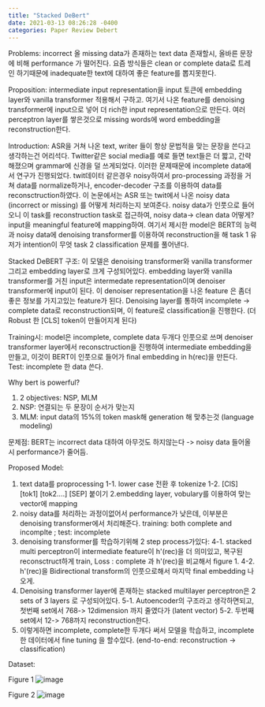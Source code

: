 ```yaml
---
title: "Stacked DeBert"
date: 2021-03-13 08:26:28 -0400
categories: Paper Review Debert
---
```


Problems: incorrect 올 missing data가 존재하는 text data 존재할시, 올바른 문장에 비해 performance 가 떨어진다.  요즘 방식들은 clean or complete data로 트레인 하기때문에 inadequate한 text에 대하여 좋은 feature를 뽑지못한다.  

Proposition: intermediate input representation을 input 토큰에 embedding layer와 vanilla transformer 적용해서 구하고.  여기서 나온 feature를 denoising transformer에 input으로 넣어 더 rich한 input representation으로 만든다. 여러 perceptron layer를 쌓은것으로 missing words에 word embedding을 reconstruction한다.  

Introduction: ASR을 거쳐 나온 text, writer 들이 항상 문법적을 맞는 문장을 쓴다고 생각하는건 어리석다.  Twitter같은 social media를 예로 들면 text들은 더 짧고, 간략해졌으며 grammar에 신경을 덜 쓰게되었다.  이러한 문제때문에 incomplete data에서 연구가 진행되었다. twit데이터 같은경우 noisy하여서 pro-processing 과정을 거쳐 data를 normalize하거나, encoder-decoder 구조를 이용하여 data를 reconsctruction하였다.   이 논문에서는 ASR 또는 twit에서 나온 noisy data (incorrect or missing) 를 어떻게 처리하는지 보여준다.  noisy data가 인풋으로 들어오니 이 task를 reconstruction task로 접근하여, noisy data-> clean data 어떻게? input을 meaningful feature에 mapping하여.  여기서 제시한 model은 BERT의 능력과 noisy data에 denoising transformer를 이용하여 reconstruction을 해 task 1 유저가 intention이 무엇 task 2 classification 문제를 풀어낸다.  

Stacked DeBERT 구조: 이 모델은 denoising transformer와 vanilla transformer 그리고 embedding layer로 크게 구성되어있다.  embedding layer와 vanilla transformer를 거친 input은 intermedate representation이며 denoiser transformer에 input이 된다.  이 denoiser representation을 나온 feature 은 좀더 좋은 정보를 가지고있는 feature가 된다.  Denoising layer를 통하여 incomplete -> complete data로 reconstruction되며, 이 feature로 classification을 진행한다. (더 Robust 한 [CLS] token이 만들어지게 된다)

Training시: model은 incomplete, complete data 두개다 인풋으로 쓰며 denoiser transformer layer에서 reconsctruction을 진행하여 intermediate embedding을 만들고, 이것이 BERT이 인풋으로 들어가 final embedding in h(rec)을 만든다.  
Test: incomplete 한 data 쓴다.


Why bert is powerful?
1. 2 objectives: NSP, MLM
2. NSP: 연결되는 두 문장이 순서가 맞는지
3. MLM: input data의 15%의 token mask해 generation 해 맞추는것 (language modeling)

문제점: BERT는 incorrect data 대하여 아무것도 하지않는다 -> noisy data 들어올시 performance가 줄어듬.

Proposed Model:
1. text data를 proprocessing
  1-1. lower case 전환 후 tokenize
  1-2. [ClS] [tok1] [tok2....] [SEP] 붙이기
2.embedding layer, vobulary를 이용하여 맞는 vector에 mapping
3. noisy data를 처리하는 과정이없어서 performance가 낮은데, 이부분은 denoising transformer에서 처리해준다. training: both complete and incomplte ; test: incomplete
4. denoising transformer를 학습하기위해 2 step process가있다:
  4-1. stacked multi perceptron이 intermediate feature이 h'(rec)을 더 의미있고, 복구된 reconsctruct하게 train, Loss : complete 과 h'(rec)을 비교해서 figure 1.
  4-2. h'(rec)을 Bidirectional transform의 인풋으로해서 마지막 final embedding 나오게.
5. Denoising transformer layer에 존재하는 stacked multilayer perceptron은 2 sets of 3 layers 로 구성되어있다. 
  5-1. Autoencoder의 구조라고 생각하면되고, 첫번째 set에서 768-> 12dimension 까지 줄였다가 (latent vector)
  5-2. 두번째 set에서 12-> 768까지 reconstruction한다.  
6. 이렇게하면 incomplete, complete한 두개다 써서 모델을 학습하고, incomplete한 데이터에서 fine tuning 을 할수있다.  (end-to-end: reconstruction -> classification)


Dataset:  



Figure 1
![image](https://user-images.githubusercontent.com/36841216/109807664-8766be80-7c69-11eb-8701-b471ab9886c9.png)


Figure 2
![image](https://user-images.githubusercontent.com/36841216/109803639-a4e55980-7c64-11eb-920a-c7881b4d29c8.png)

